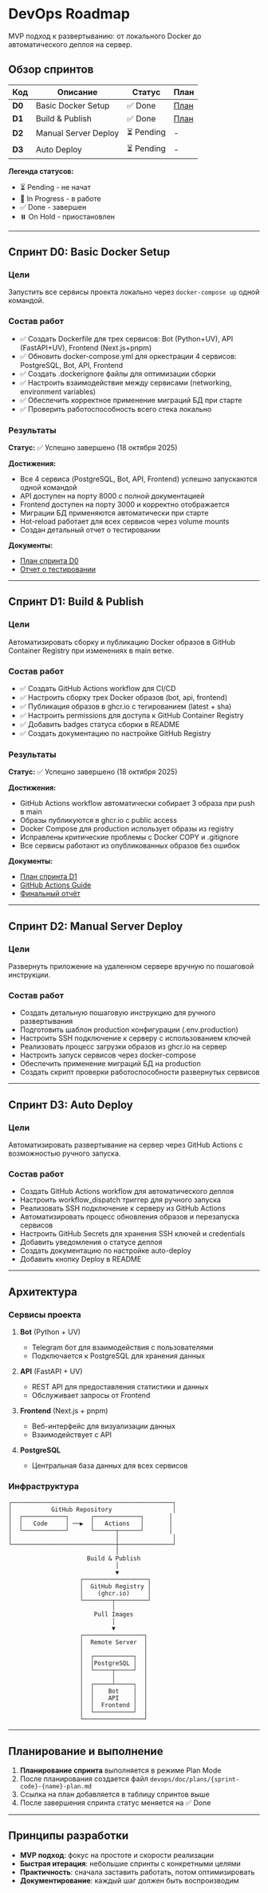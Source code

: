 # DevOps Roadmap

MVP подход к развертыванию: от локального Docker до автоматического деплоя на сервер.

## Обзор спринтов

| Код | Описание | Статус | План |
|-----|----------|--------|------|
| **D0** | Basic Docker Setup | ✅ Done | [План](plans/d0-basic-docker-setup.md) |
| **D1** | Build & Publish | ✅ Done | [План](plans/d1-build-publish-plan.md) |
| **D2** | Manual Server Deploy | ⏳ Pending | - |
| **D3** | Auto Deploy | ⏳ Pending | - |

**Легенда статусов:**
- ⏳ Pending - не начат
- 🚧 In Progress - в работе
- ✅ Done - завершен
- ⏸️ On Hold - приостановлен

---

## Спринт D0: Basic Docker Setup

### Цели
Запустить все сервисы проекта локально через `docker-compose up` одной командой.

### Состав работ
- ✅ Создать Dockerfile для трех сервисов: Bot (Python+UV), API (FastAPI+UV), Frontend (Next.js+pnpm)
- ✅ Обновить docker-compose.yml для оркестрации 4 сервисов: PostgreSQL, Bot, API, Frontend
- ✅ Создать .dockerignore файлы для оптимизации сборки
- ✅ Настроить взаимодействие между сервисами (networking, environment variables)
- ✅ Обеспечить корректное применение миграций БД при старте
- ✅ Проверить работоспособность всего стека локально

### Результаты
**Статус:** ✅ Успешно завершено (18 октября 2025)

**Достижения:**
- Все 4 сервиса (PostgreSQL, Bot, API, Frontend) успешно запускаются одной командой
- API доступен на порту 8000 с полной документацией
- Frontend доступен на порту 3000 и корректно отображается
- Миграции БД применяются автоматически при старте
- Hot-reload работает для всех сервисов через volume mounts
- Создан детальный отчет о тестировании

**Документы:**
- [План спринта D0](plans/d0-basic-docker-setup.md)
- [Отчет о тестировании](reports/d0-testing-report.md)

---

## Спринт D1: Build & Publish

### Цели
Автоматизировать сборку и публикацию Docker образов в GitHub Container Registry при изменениях в main ветке.

### Состав работ
- ✅ Создать GitHub Actions workflow для CI/CD
- ✅ Настроить сборку трех Docker образов (bot, api, frontend)
- ✅ Публикация образов в ghcr.io с тегированием (latest + sha)
- ✅ Настроить permissions для доступа к GitHub Container Registry
- ✅ Добавить badges статуса сборки в README
- ✅ Создать документацию по настройке GitHub Registry

### Результаты
**Статус:** ✅ Успешно завершено (18 октября 2025)

**Достижения:**
- GitHub Actions workflow автоматически собирает 3 образа при push в main
- Образы публикуются в ghcr.io с public access
- Docker Compose для production использует образы из registry
- Исправлены критические проблемы с Docker COPY и .gitignore
- Все сервисы работают из опубликованных образов без ошибок

**Документы:**
- [План спринта D1](plans/d1-build-publish-plan.md)
- [GitHub Actions Guide](github-actions-guide.md)
- [Финальный отчёт](reports/d1-final-report.md)

---

## Спринт D2: Manual Server Deploy

### Цели
Развернуть приложение на удаленном сервере вручную по пошаговой инструкции.

### Состав работ
- Создать детальную пошаговую инструкцию для ручного развертывания
- Подготовить шаблон production конфигурации (.env.production)
- Настроить SSH подключение к серверу с использованием ключей
- Реализовать процесс загрузки образов из ghcr.io на сервер
- Настроить запуск сервисов через docker-compose
- Обеспечить применение миграций БД на production
- Создать скрипт проверки работоспособности развернутых сервисов

---

## Спринт D3: Auto Deploy

### Цели
Автоматизировать развертывание на сервер через GitHub Actions с возможностью ручного запуска.

### Состав работ
- Создать GitHub Actions workflow для автоматического деплоя
- Настроить workflow_dispatch триггер для ручного запуска
- Реализовать SSH подключение к серверу из GitHub Actions
- Автоматизировать процесс обновления образов и перезапуска сервисов
- Настроить GitHub Secrets для хранения SSH ключей и credentials
- Добавить уведомления о статусе деплоя
- Создать документацию по настройке auto-deploy
- Добавить кнопку Deploy в README

---

## Архитектура

### Сервисы проекта

1. **Bot** (Python + UV)
   - Telegram бот для взаимодействия с пользователями
   - Подключается к PostgreSQL для хранения данных

2. **API** (FastAPI + UV)
   - REST API для предоставления статистики и данных
   - Обслуживает запросы от Frontend

3. **Frontend** (Next.js + pnpm)
   - Веб-интерфейс для визуализации данных
   - Взаимодействует с API

4. **PostgreSQL**
   - Центральная база данных для всех сервисов

### Инфраструктура

```
┌─────────────────────────────────────────────┐
│           GitHub Repository                 │
│  ┌────────────┐      ┌─────────────┐       │
│  │   Code     │ ──▶  │   Actions   │       │
│  └────────────┘      └──────┬──────┘       │
│                             │               │
└─────────────────────────────┼───────────────┘
                              │
                      Build & Publish
                              │
                              ▼
                    ┌──────────────────┐
                    │  GitHub Registry │
                    │    (ghcr.io)     │
                    └────────┬─────────┘
                             │
                        Pull Images
                             │
                             ▼
                    ┌─────────────────┐
                    │  Remote Server  │
                    │                 │
                    │  ┌───────────┐  │
                    │  │PostgreSQL │  │
                    │  └─────┬─────┘  │
                    │        │        │
                    │  ┌─────┴─────┐  │
                    │  │    Bot    │  │
                    │  │    API    │  │
                    │  │  Frontend │  │
                    │  └───────────┘  │
                    └─────────────────┘
```

---

## Планирование и выполнение

1. **Планирование спринта** выполняется в режиме Plan Mode
2. После планирования создается файл `devops/doc/plans/{sprint-code}-{name}-plan.md`
3. Ссылка на план добавляется в таблицу спринтов выше
4. После завершения спринта статус меняется на ✅ Done

---

## Принципы разработки

- **MVP подход**: фокус на простоте и скорости реализации
- **Быстрая итерация**: небольшие спринты с конкретными целями
- **Практичность**: сначала заставить работать, потом оптимизировать
- **Документирование**: каждый шаг должен быть воспроизводим

